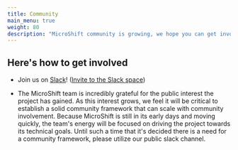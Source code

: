 ```yaml
---
title: Community
main_menu: true
weight: 80
description: "MicroShift community is growing, we hope you can get involved!"
---
```


## Here's how to get involved

- Join us on [Slack](https://microshift.slack.com)! ([Invite to the Slack space](https://join.slack.com/t/microshift/shared_invite/zt-uxncbjbl-XOjueb1ShNP7xfByDxNaaA))


- The MicroShift team is incredibly grateful for the public interest the project has gained.  As this interest grows, we feel it will be critical to establish a solid community framework that can scale with community involvement.  Because MicroShift is still in its early days and moving quickly, the team's energy will be focused on driving the project towards its technical goals.  Until such a time that it's decided there is a need for a community framework, please utilize our public slack channel.
